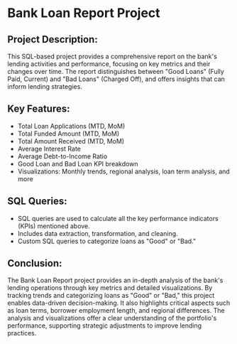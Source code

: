# Bank Loan Report Project

## Project Description:
This SQL-based project provides a comprehensive report on the bank's lending activities and performance, focusing on key metrics and their changes over time.
The report distinguishes between "Good Loans" (Fully Paid, Current) and "Bad Loans" (Charged Off), and offers insights that can inform lending strategies.

## Key Features:
- Total Loan Applications (MTD, MoM)
- Total Funded Amount (MTD, MoM)
- Total Amount Received (MTD, MoM)
- Average Interest Rate
- Average Debt-to-Income Ratio
- Good Loan and Bad Loan KPI breakdown
- Visualizations: Monthly trends, regional analysis, loan term analysis, and more

## SQL Queries:
- SQL queries are used to calculate all the key performance indicators (KPIs) mentioned above.
- Includes data extraction, transformation, and cleaning.
- Custom SQL queries to categorize loans as "Good" or "Bad."





## Conclusion:
The Bank Loan Report project provides an in-depth analysis of the bank's lending operations through key metrics and detailed visualizations. By tracking trends and categorizing loans as "Good" or "Bad," this project enables data-driven decision-making. It also highlights critical aspects such as loan terms, borrower employment length, and regional differences. The analysis and visualizations offer a clear understanding of the portfolio's performance, supporting strategic adjustments to improve lending practices.




